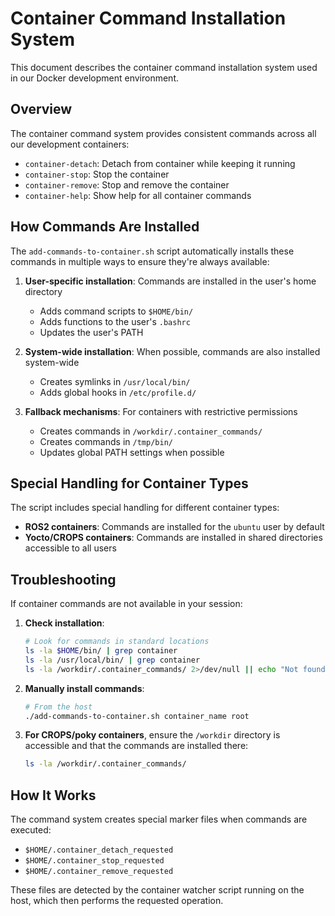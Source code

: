 # Container Command Installation System

This document describes the container command installation system used in our Docker development environment.

## Overview

The container command system provides consistent commands across all our development containers:

- `container-detach`: Detach from container while keeping it running
- `container-stop`: Stop the container
- `container-remove`: Stop and remove the container
- `container-help`: Show help for all container commands

## How Commands Are Installed

The `add-commands-to-container.sh` script automatically installs these commands in multiple ways to ensure they're always available:

1. **User-specific installation**: Commands are installed in the user's home directory
   - Adds command scripts to `$HOME/bin/`
   - Adds functions to the user's `.bashrc`
   - Updates the user's PATH

2. **System-wide installation**: When possible, commands are also installed system-wide
   - Creates symlinks in `/usr/local/bin/`
   - Adds global hooks in `/etc/profile.d/`

3. **Fallback mechanisms**: For containers with restrictive permissions
   - Creates commands in `/workdir/.container_commands/`
   - Creates commands in `/tmp/bin/`
   - Updates global PATH settings when possible

## Special Handling for Container Types

The script includes special handling for different container types:

- **ROS2 containers**: Commands are installed for the `ubuntu` user by default
- **Yocto/CROPS containers**: Commands are installed in shared directories accessible to all users

## Troubleshooting

If container commands are not available in your session:

1. **Check installation**:
   ```bash
   # Look for commands in standard locations
   ls -la $HOME/bin/ | grep container
   ls -la /usr/local/bin/ | grep container
   ls -la /workdir/.container_commands/ 2>/dev/null || echo "Not found"
   ```

2. **Manually install commands**:
   ```bash
   # From the host
   ./add-commands-to-container.sh container_name root
   ```

3. **For CROPS/poky containers**, ensure the `/workdir` directory is accessible and that the commands are installed there:
   ```bash
   ls -la /workdir/.container_commands/
   ```

## How It Works

The command system creates special marker files when commands are executed:
- `$HOME/.container_detach_requested`
- `$HOME/.container_stop_requested`
- `$HOME/.container_remove_requested`

These files are detected by the container watcher script running on the host, which then performs the requested operation.
